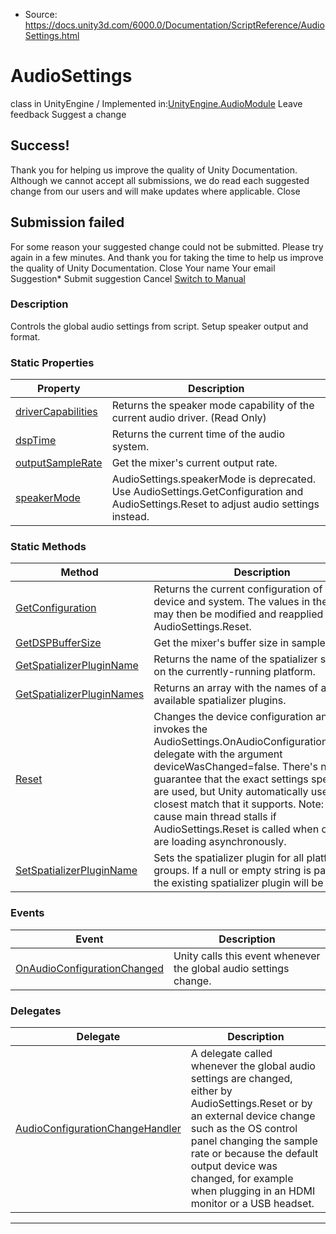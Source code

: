 * Source: https://docs.unity3d.com/6000.0/Documentation/ScriptReference/AudioSettings.html

# AudioSettings
class in UnityEngine
/
Implemented in:[UnityEngine.AudioModule](https://docs.unity3d.com/6000.0/Documentation/ScriptReference/UnityEngine.AudioModule.html)
Leave feedback
Suggest a change
## Success!
Thank you for helping us improve the quality of Unity Documentation. Although we cannot accept all submissions, we do read each suggested change from our users and will make updates where applicable.
Close
## Submission failed
For some reason your suggested change could not be submitted. Please <a>try again</a> in a few minutes. And thank you for taking the time to help us improve the quality of Unity Documentation.
Close
Your name Your email Suggestion* Submit suggestion
Cancel
[Switch to Manual](https://docs.unity3d.com/6000.0/Documentation/Manual/class-AudioSettings.html "Go to AudioSettings Component in the Manual")
### Description
Controls the global audio settings from script.
Setup speaker output and format.
### Static Properties
Property | Description  
---|---  
[driverCapabilities](https://docs.unity3d.com/6000.0/Documentation/ScriptReference/AudioSettings-driverCapabilities.html) | Returns the speaker mode capability of the current audio driver. (Read Only)  
[dspTime](https://docs.unity3d.com/6000.0/Documentation/ScriptReference/AudioSettings-dspTime.html) | Returns the current time of the audio system.  
[outputSampleRate](https://docs.unity3d.com/6000.0/Documentation/ScriptReference/AudioSettings-outputSampleRate.html) | Get the mixer's current output rate.  
[speakerMode](https://docs.unity3d.com/6000.0/Documentation/ScriptReference/AudioSettings-speakerMode.html) |  AudioSettings.speakerMode is deprecated. Use AudioSettings.GetConfiguration and AudioSettings.Reset to adjust audio settings instead.  
### Static Methods
Method | Description  
---|---  
[GetConfiguration](https://docs.unity3d.com/6000.0/Documentation/ScriptReference/AudioSettings.GetConfiguration.html) | Returns the current configuration of the audio device and system. The values in the struct may then be modified and reapplied via AudioSettings.Reset.  
[GetDSPBufferSize](https://docs.unity3d.com/6000.0/Documentation/ScriptReference/AudioSettings.GetDSPBufferSize.html) | Get the mixer's buffer size in samples.  
[GetSpatializerPluginName](https://docs.unity3d.com/6000.0/Documentation/ScriptReference/AudioSettings.GetSpatializerPluginName.html) | Returns the name of the spatializer selected on the currently-running platform.  
[GetSpatializerPluginNames](https://docs.unity3d.com/6000.0/Documentation/ScriptReference/AudioSettings.GetSpatializerPluginNames.html) | Returns an array with the names of all the available spatializer plugins.  
[Reset](https://docs.unity3d.com/6000.0/Documentation/ScriptReference/AudioSettings.Reset.html) | Changes the device configuration and invokes the AudioSettings.OnAudioConfigurationChanged delegate with the argument deviceWasChanged=false. There's no guarantee that the exact settings specified are used, but Unity automatically uses the closest match that it supports. Note: This can cause main thread stalls if AudioSettings.Reset is called when objects are loading asynchronously.   
[SetSpatializerPluginName](https://docs.unity3d.com/6000.0/Documentation/ScriptReference/AudioSettings.SetSpatializerPluginName.html) | Sets the spatializer plugin for all platform groups. If a null or empty string is passed in, the existing spatializer plugin will be cleared.  
### Events
Event | Description  
---|---  
[OnAudioConfigurationChanged](https://docs.unity3d.com/6000.0/Documentation/ScriptReference/AudioSettings.OnAudioConfigurationChanged.html) | Unity calls this event whenever the global audio settings change.  
### Delegates
Delegate | Description  
---|---  
[AudioConfigurationChangeHandler](https://docs.unity3d.com/6000.0/Documentation/ScriptReference/AudioSettings.AudioConfigurationChangeHandler.html) | A delegate called whenever the global audio settings are changed, either by AudioSettings.Reset or by an external device change such as the OS control panel changing the sample rate or because the default output device was changed, for example when plugging in an HDMI monitor or a USB headset.  
* * *
